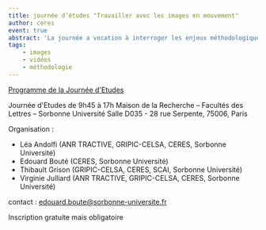 ```yaml
---
title: journée d’études "Travailler avec les images en mouvement"
author: ceres
event: true
abstract: 'La journée a vocation à interroger les enjeux méthodologiques et épistémologiques spécifiques du travail de recherche sur des terrains/corpus ayant trait aux images en mouvement, que celles-ci soient des vidéos en circulation sur les réseaux sociaux numériques (à l’instar de TikTok) ou bien des films et séries.'
tags:
    - images
    - vidéos 
    - méthodologie
---
```

<aside>

 [Programme de la Journée d'Etudes](./JE_Ceres_Videos_programme.pdf) 

</aside>


Journée d'Etudes de 9h45 à 17h
Maison de la Recherche – Facultés des Lettres – Sorbonne Université
Salle D035 - 28 rue Serpente, 75006, Paris



Organisation :
- Léa Andolfi (ANR TRACTIVE, GRIPIC-CELSA, CERES, Sorbonne Université)
- Edouard Bouté (CERES, Sorbonne Université)
- Thibault Grison (GRIPIC-CELSA, CERES, SCAI, Sorbonne Université)
- Virginie Julliard (ANR TRACTIVE, GRIPIC-CELSA, CERES, Sorbonne Université)

contact : edouard.boute@sorbonne-universite.fr

Inscription gratuite mais obligatoire
